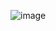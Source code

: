 ![image](https://github.com/JoaquinRouge/Adivina-el-numero/assets/137300787/e76f470b-f9fb-43ff-a01f-7381365fb083)
